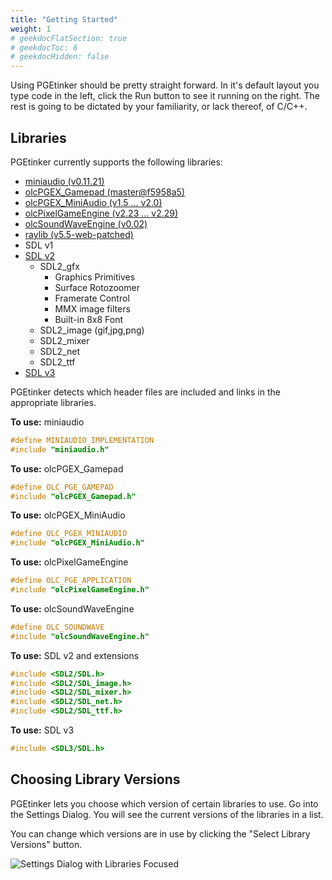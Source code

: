 ```yaml
---
title: "Getting Started"
weight: 1
# geekdocFlatSection: true
# geekdocToc: 6
# geekdocHidden: false
---
```


Using PGEtinker should be pretty straight forward. In it's default
layout you type code in the left, click the Run button to see it
running on the right. The rest is going to be dictated by your familiarity,
or lack thereof, of C/C++.

## Libraries

PGEtinker currently supports the following libraries:

- [miniaudio (v0.11.21)](https://miniaud.io/docs/manual/index.html)
- [olcPGEX_Gamepad (master@f5958a5)](https://github.com/gorbit99/olcPGEX_Gamepad)
- [olcPGEX_MiniAudio (v1.5 ... v2.0)](https://github.com/Moros1138/olcPGEX_MiniAudio)
- [olcPixelGameEngine (v2.23 ... v2.29)](https://github.com/OneLoneCoder/olcPixelGameEngine)
- [olcSoundWaveEngine (v0.02)](https://github.com/OneLoneCoder/olcSoundWaveEngine)
- [raylib (v5.5-web-patched)](https://www.raylib.com/)
- SDL v1
- [SDL v2](https://wiki.libsdl.org/SDL2/FrontPage)
    - SDL2_gfx
        - Graphics Primitives
        - Surface Rotozoomer
        - Framerate Control
        - MMX image filters
        - Built-in 8x8 Font
    - SDL2_image (gif,jpg,png)
    - SDL2_mixer
    - SDL2_net
    - SDL2_ttf
- [SDL v3](https://wiki.libsdl.org/SDL3/FrontPage)

PGEtinker detects which header files are included and links in the appropriate
libraries.

**To use:** miniaudio
```cpp
#define MINIAUDIO_IMPLEMENTATION
#include "miniaudio.h"
```

**To use:** olcPGEX_Gamepad
```cpp
#define OLC_PGE_GAMEPAD
#include "olcPGEX_Gamepad.h"
```

**To use:** olcPGEX_MiniAudio
```cpp
#define OLC_PGEX_MINIAUDIO
#include "olcPGEX_MiniAudio.h"
```

**To use:** olcPixelGameEngine
```cpp
#define OLC_PGE_APPLICATION
#include "olcPixelGameEngine.h"
```

**To use:** olcSoundWaveEngine
```cpp
#define OLC_SOUNDWAVE
#include "olcSoundWaveEngine.h"
```

**To use:** SDL v2 and extensions
```cpp
#include <SDL2/SDL.h>
#include <SDL2/SDL_image.h>
#include <SDL2/SDL_mixer.h>
#include <SDL2/SDL_net.h>
#include <SDL2/SDL_ttf.h>
```

**To use:** SDL v3
```cpp
#include <SDL3/SDL.h>
```

## Choosing Library Versions

PGEtinker lets you choose which version of certain libraries
to use. Go into the Settings Dialog. You will see the current
versions of the libraries in a list.

You can change which versions are in use by clicking the "Select
Library Versions" button.

![Settings Dialog with Libraries Focused](/wiki/images/settings-dialog-libraries.png)
